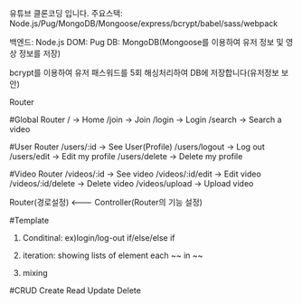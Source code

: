 유튜브 클론코딩 입니다.
주요스택: Node.js/Pug/MongoDB/Mongoose/express/bcrypt/babel/sass/webpack

백엔드: Node.js
DOM: Pug
DB: MongoDB(Mongoose를 이용하여 유저 정보 및 영상 정보를 저장)


bcrypt를 이용하여 유저 패스워드를 5회 해싱처리하여 DB에 저장합니다(유저정보 보안)




Router

#Global Router
/ -> Home
/join -> Join
/login -> Login
/search -> Search a video

#User Router
/users/:id -> See User(Profile)
/users/logout -> Log out
/users/edit -> Edit my profile
/users/delete -> Delete my profile

#Video Router
/videos/:id -> See video
/videos/:id/edit -> Edit video
/videos/:id/delete -> Delete video
/videos/upload -> Upload video


Router(경로설정) <--- Controller(Router의 기능 설정)



#Template
1. Conditinal:
ex)login/log-out
if/else/else if

2. iteration:
showing lists of element
each ~~ in ~~

3. mixing



#CRUD
Create
Read
Update
Delete
